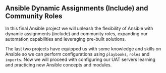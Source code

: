 ## Ansible Dynamic Assignments (Include) and Community Roles

In this final Ansible project we will unleash the flexibility of Ansible with dynamic assignments (include) and community roles, expanding our automation capabilities and leveraging pre-built solutions.

The last two projects have equipped us with some knowledge and skills on Ansible so we can perform configurations using `playbooks`, `roles` and `imports`. Now we will proceed with configuring our UAT servers learning and practicing new Ansible concepts and modules.